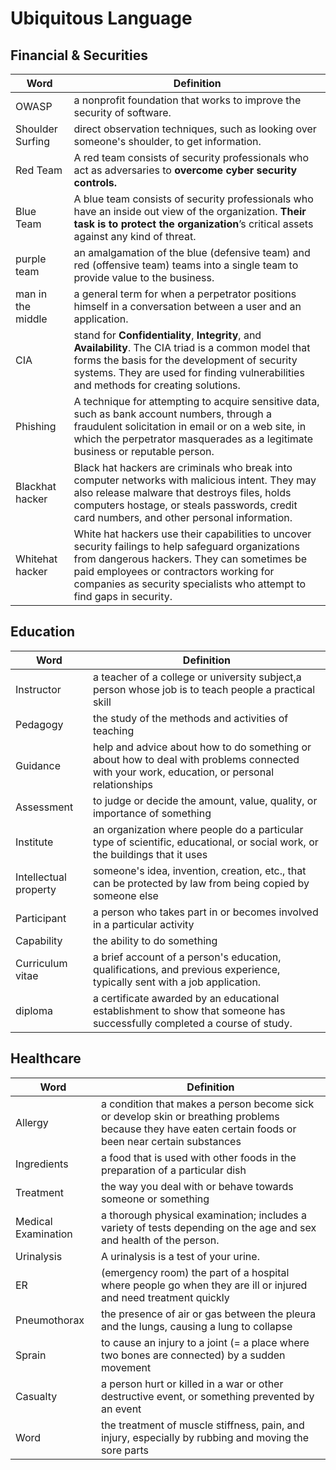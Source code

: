 # Ubiquitous Language

## Financial & Securities
|Word|Definition|
|--|--|
|OWASP|a nonprofit foundation that works to improve the security of software.|
|Shoulder Surfing|direct observation techniques, such as looking over someone's shoulder, to get information.|
|Red Team|A red team consists of security professionals who act as adversaries to **overcome cyber security controls.**|
|Blue Team|A blue team consists of security professionals who have an inside out view of the organization. **Their task is to protect the organization**’s critical assets against any kind of threat.|
|purple team|an amalgamation of the blue (defensive team) and red (offensive team) teams into a single team to provide value to the business.|
|man in the middle|a general term for when a perpetrator positions himself in a conversation between a user and an application.|
|CIA|stand for **Confidentiality**, **Integrity**, and **Availability**. The CIA triad is a common model that forms the basis for the development of security systems. They are used for finding vulnerabilities and methods for creating solutions.|
|Phishing|A technique for attempting to acquire sensitive data, such as bank account numbers, through a fraudulent solicitation in email or on a web site, in which the perpetrator masquerades as a legitimate business or reputable person.|
|Blackhat hacker|Black hat hackers are criminals who break into computer networks with malicious intent. They may also release malware that destroys files, holds computers hostage, or steals passwords, credit card numbers, and other personal information.|
|Whitehat hacker|White hat hackers use their capabilities to uncover security failings to help safeguard organizations from dangerous hackers. They can sometimes be paid employees or contractors working for companies as security specialists who attempt to find gaps in security.|

## Education

|Word|Definition|
|--|--|
|Instructor|a teacher of a college or university subject,a person whose job is to teach people a practical skill|
|Pedagogy|the study of the methods and activities of teaching|
|Guidance|help and advice about how to do something or about how to deal with problems connected with your work, education, or personal relationships|
|Assessment|to judge or decide the amount, value, quality, or importance of something|
|Institute|an organization where people do a particular type of scientific, educational, or social work, or the buildings that it uses|
|Intellectual property |someone's idea, invention, creation, etc., that can be protected by law from being copied by someone else|
|Participant |a person who takes part in or becomes involved in a particular activity|
|Capability|the ability to do something|
|Curriculum vitae|a brief account of a person's education, qualifications, and previous experience, typically sent with a job application.|
|diploma|a certificate awarded by an educational establishment to show that someone has successfully completed a course of study.|
## Healthcare
|Word|Definition|
|--|--|
|Allergy|a condition that makes a person become sick or develop skin or breathing problems because they have eaten certain foods or been near certain substances|
|Ingredients|a food that is used with other foods in the preparation of a particular dish|
|Treatment|the way you deal with or behave towards someone or something|
|Medical Examination|a thorough physical examination; includes a variety of tests depending on the age and sex and health of the person.|
|Urinalysis|A urinalysis is a test of your urine.|
|ER|(emergency room) the part of a hospital where people go when they are ill or injured and need treatment quickly|
|Pneumothorax|the presence of air or gas between the pleura and the lungs, causing a lung to collapse|
|Sprain|to cause an injury to a joint (= a place where two bones are connected) by a sudden movement|
|Casualty|a person hurt or killed in a war or other destructive event, or something prevented by an event|
|Word|the treatment of muscle stiffness, pain, and injury, especially by rubbing and moving the sore parts|
